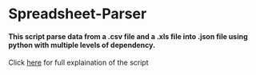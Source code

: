 # Spreadsheet-Parser

#### This script parse data from a .csv file and a .xls file into .json file using python with multiple levels of dependency.

Click [here](https://medium.com/@prgm.aisha/parsing-a-spreadsheet-into-a-json-file-using-python-6118f5c70bd3) for full explaination of the script
